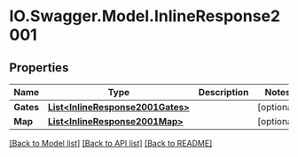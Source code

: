 # IO.Swagger.Model.InlineResponse2001
## Properties

Name | Type | Description | Notes
------------ | ------------- | ------------- | -------------
**Gates** | [**List&lt;InlineResponse2001Gates&gt;**](InlineResponse2001Gates.md) |  | [optional] 
**Map** | [**List&lt;InlineResponse2001Map&gt;**](InlineResponse2001Map.md) |  | [optional] 

[[Back to Model list]](../README.md#documentation-for-models) [[Back to API list]](../README.md#documentation-for-api-endpoints) [[Back to README]](../README.md)

